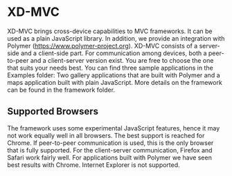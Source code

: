 # XD-MVC

XD-MVC brings cross-device capabilities to MVC frameworks. 
It can be used as a plain JavaScript library. In addition, we provide an integration with Polymer (https://www.polymer-project.org).
XD-MVC consists of a server-side and a client-side part.
For communication among devices, both a peer-to-peer and a client-server version exist. You are free to choose the one that suits your needs best.
You can find three sample applications in the Examples folder: 
Two gallery applications that are built with Polymer and a maps application built with plain JavaScript.
More details on the framework can be found in the framework folder.

## Supported Browsers
The framework uses some experimental JavaScript features, hence it may not work equally well in all browsers. 
The best support is reached for Chrome.
If peer-to-peer communication is used, this is the only browser that is fully supported. 
For the client-server communication, Firefox and Safari work fairly well. For applications built with Polymer we have seen best 
results with Chrome. Internet Explorer is not supported. 
